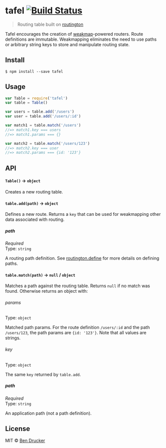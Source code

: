 # tafel [![Build Status](https://travis-ci.org/bendrucker/tafel.svg?branch=master)](https://travis-ci.org/bendrucker/tafel)

> Routing table built on [routington](https://github.com/pillarjs/routington)

Tafel encourages the creation of [weakmap](https://developer.mozilla.org/en-US/docs/Web/JavaScript/Reference/Global_Objects/WeakMap)-powered routers. Route definitions are immutable. Weakmapping eliminates the need to use paths or arbitrary string keys to store and manipulate routing state.


## Install

```
$ npm install --save tafel
```


## Usage

```js
var Table = require('tafel')
var table = Table()

var users = table.add('/users')
var user = table.add('/users/:id')

var match1 = table.match('/users')
//=> match1.key === users
//=> match1.params === {}

var match2 = table.match('/users/123')
//=> match2.key === user
//=> match2.params === {id: '123'}
```

## API

#### `Table()` -> `object`

Creates a new routing table.

#### `table.add(path)` -> `object`

Defines a new route. Returns a `key` that can be used for weakmapping other data associated with routing.

##### path

*Required*  
Type: `string`

A routing path definition. See [routington.define](https://github.com/pillarjs/routington#nodes-node--routerdefineroute) for more details on defining paths.


#### `table.match(path)` -> `null` / `object`

Matches a path against the routing table. Returns `null` if no match was found. Otherwise returns an object with:

###### params

Type: `object`

Matched path params. For the route definition `/users/:id` and the path `/users/123`, the path params are `{id: '123'}`. Note that all values are strings.

###### key

Type: `object`

The same `key` returned by `table.add`. 

##### path

*Required*  
Type: `string`

An application path (not a path definition).

## License

MIT © [Ben Drucker](http://bendrucker.me)
